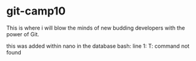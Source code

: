 # git-camp10
This is where i will blow the minds of new budding developers with the power of Git. 

this was added within nano in the database
bash: line 1: T: command not found

